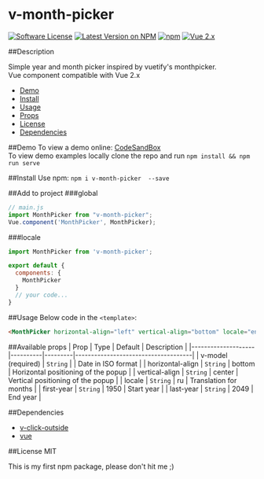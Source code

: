# v-month-picker
[![Software License](https://img.shields.io/badge/license-MIT-brightgreen.svg?style=flat-square)](LICENSE)
[![Latest Version on NPM](https://img.shields.io/npm/v/v-month-picker.svg?style=flat-square)](https://www.npmjs.com/package/v-month-picker)
[![npm](https://img.shields.io/npm/dt/v-month-picker.svg?style=flat-square)](https://www.npmjs.com/package/v-month-picker)
[![Vue 2.x](https://img.shields.io/badge/vue-2.x-brightgreen.svg?style=flat-square)](https://vuejs.org)

##Description

Simple year and month picker inspired by vuetify's monthpicker. <br>
Vue component compatible with Vue 2.x

- [Demo](#demo)
- [Install](#install)
- [Usage](#usage)
- [Props](#available-props)
- [License](#license)
- [Dependencies](#dependencies)

##Demo
To view a demo online: [CodeSandBox](https://codesandbox.io/s/intelligent-joliot-9sv58?file=/src/App.vue) <br>
To view demo examples locally clone the repo and run ``npm install && npm run serve``

##Install
Use npm: ```npm i v-month-picker  --save```

##Add to project
###global
```js
// main.js
import MonthPicker from "v-month-picker";
Vue.component('MonthPicker', MonthPicker);
```
###locale
``` javascript
import MonthPicker from 'v-month-picker';

export default {
  components: {
    MonthPicker
  }
  // your code...
}
```
##Usage
Below code in the ```<template>```:<br>
```html 
<MonthPicker horizontal-align="left" vertical-align="bottom" locale="en" v-model="date"/>
```

##Available props
| Prop               | Type     | Default | Description                         |
|--------------------|----------|---------|-------------------------------------|
| v-model (required) | `String` |         | Date in ISO format                  |
| horizontal-align   | `String` | bottom  | Horizontal positioning of the popup |
| vertical-align     | `String` | center  | Vertical positioning of the popup   |
| locale             | `String` | ru      | Translation for months              |
| first-year         | `String` | 1950    | Start year                          |
| last-year          | `String` | 2049    | End year                            |

##Dependencies
- [v-click-outside](https://www.npmjs.com/package/v-click-outside)
- [vue](https://www.npmjs.com/package/vue)

##License
MIT

This is my first npm package, please don't hit me ;)